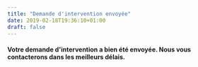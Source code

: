 ```yaml
---
title: "Demande d'intervention envoyée"
date: 2019-02-18T19:36:10+01:00
draft: false
---
```


<h4>Votre demande d'intervention a bien été envoyée. Nous vous contacterons dans les meilleurs délais.</h4>
